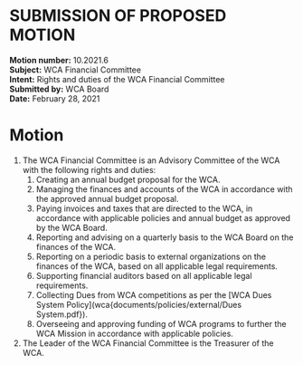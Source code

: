 # SUBMISSION OF PROPOSED MOTION

**Motion number:** 10.2021.6  
**Subject:** WCA Financial Committee  
**Intent:** Rights and duties of the WCA Financial Committee  
**Submitted by:** WCA Board  
**Date:** February 28, 2021  

# Motion

1. The WCA Financial Committee is an Advisory Committee of the WCA with the following rights and duties:
   1. Creating an annual budget proposal for the WCA.
   2. Managing the finances and accounts of the WCA in accordance with the approved annual budget proposal.
   3. Paying invoices and taxes that are directed to the WCA, in accordance with applicable policies and annual budget as approved by the WCA Board.
   4. Reporting and advising on a quarterly basis to the WCA Board on the finances of the WCA.
   5. Reporting on a periodic basis to external organizations on the finances of the WCA, based on all applicable legal requirements.
   6. Supporting financial auditors based on all applicable legal requirements.
   7. Collecting Dues from WCA competitions as per the [WCA Dues System Policy](wca{documents/policies/external/Dues System.pdf}).
   8. Overseeing and approving funding of WCA programs to further the WCA Mission in accordance with applicable policies.
2. The Leader of the WCA Financial Committee is the Treasurer of the WCA.
